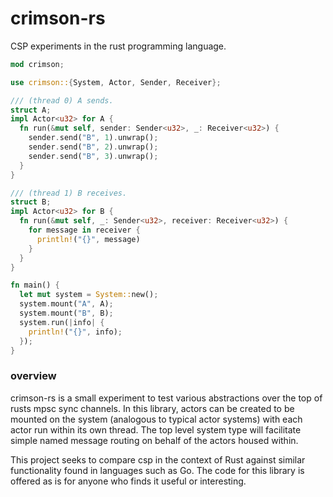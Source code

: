 # crimson-rs

CSP experiments in the rust programming language.

```rust
mod crimson;

use crimson::{System, Actor, Sender, Receiver};

/// (thread 0) A sends.
struct A;
impl Actor<u32> for A {
  fn run(&mut self, sender: Sender<u32>, _: Receiver<u32>) {
    sender.send("B", 1).unwrap();
    sender.send("B", 2).unwrap();
    sender.send("B", 3).unwrap();
  }
}

/// (thread 1) B receives.
struct B;
impl Actor<u32> for B {
  fn run(&mut self, _: Sender<u32>, receiver: Receiver<u32>) {
    for message in receiver {
      println!("{}", message)
    }
  }
}

fn main() {
  let mut system = System::new();
  system.mount("A", A);
  system.mount("B", B);
  system.run(|info| {
    println!("{}", info);
  });
}
```

### overview

crimson-rs is a small experiment to test various abstractions over the top of rusts mpsc sync channels. In this library, actors can be created to be mounted on the system (analogous to typical actor systems) with each actor run within its own thread. The top level system type will facilitate simple named message routing on behalf of the actors housed within. 

This project seeks to compare csp in the context of Rust against similar functionality found in languages such as Go. The code for this library is offered as is for anyone who finds it useful or interesting.